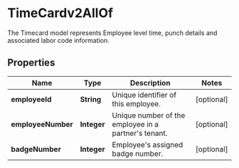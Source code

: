 

# TimeCardv2AllOf

The Timecard model represents Employee level time, punch details and associated labor code information. 

## Properties

| Name | Type | Description | Notes |
|------------ | ------------- | ------------- | -------------|
|**employeeId** | **String** | Unique identifier of this employee. |  [optional] |
|**employeeNumber** | **Integer** | Unique number of the employee in a partner&#39;s tenant. |  [optional] |
|**badgeNumber** | **Integer** | Employee&#39;s assigned badge number.              |  [optional] |



